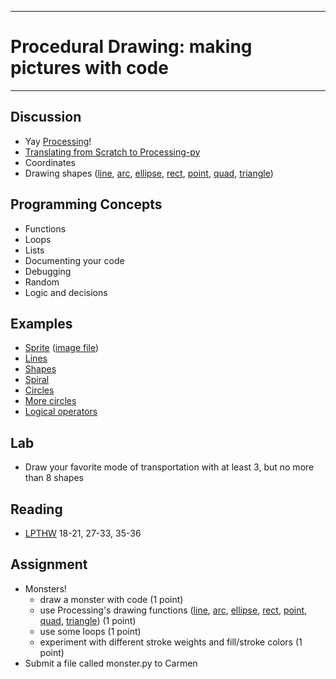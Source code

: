 --------------------------------
# Procedural Drawing: making pictures with code
--------------------------------

## Discussion
- Yay [Processing][]!
- [Translating from Scratch to Processing-py][]
- Coordinates
- Drawing shapes ([line][], [arc][], [ellipse][], [rect][], [point][], [quad][], [triangle][])

## Programming Concepts
- Functions
- Loops
- Lists
- Documenting your code
- Debugging
- Random
- Logic and decisions
 
## Examples
- [Sprite][] ([image file](pcad.py?page=05-drawing/sprite.png))
- [Lines][]
- [Shapes][]
- [Spiral][]
- [Circles][]
- [More circles][]
- [Logical operators][]

## Lab
- Draw your favorite mode of transportation with at least 3, but no more than 8 shapes

## Reading
- [LPTHW](http://learnpythonthehardway.org/book/) 18-21, 27-33, 35-36

## Assignment
- Monsters!
	- draw a monster with code (1 point)
	- use Processing's drawing functions ([line][], [arc][], [ellipse][], [rect][], [point][], [quad][], [triangle][]) (1 point)
	- use some loops (1 point)
	- experiment with different stroke weights and fill/stroke colors (1 point)
- Submit a file called monster.py to Carmen
	
[Processing]: http://www.processing.org/
[Translating from Scratch to Processing-py]: pcad.py?page=05-drawing/scratch2processing-py.pdf
[Sprite]: pcad.py?page=05-drawing/sprite.py
[Lines]: pcad.py?page=05-drawing/lines.py
[Shapes]: pcad.py?page=05-drawing/shapes.py
[Circles]: pcad.py?page=05-drawing/circles.py
[Spiral]: pcad.py?page=05-drawing/spiral.py
[More circles]: pcad.py?page=05-drawing/moreCircles.py
[Logical operators]: pcad.py?page=05-drawing/logicalOps.py
[line]: http://www.processing.org/reference/line_.html
[arc]: http://www.processing.org/reference/arc_.html
[ellipse]: http://www.processing.org/reference/ellipse_.html
[rect]: http://www.processing.org/reference/rect_.html
[point]: http://www.processing.org/reference/point_.html
[quad]: http://www.processing.org/reference/quad_.html
[triangle]: http://www.processing.org/reference/triangle_.html
